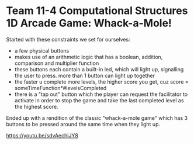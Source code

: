# Team 11-4 Computational Structures 1D Arcade Game: Whack-a-Mole!

Started with these constraints we set for ourselves:
- a few physical buttons
- makes use of an arithmetic logic that has a boolean, addition, comparison and multiplier function
- these buttons each contain a built-in led, which will light up, signalling the user to press. more than 1 button can light up together 
- the faster u complete more levels, the higher score you get, cuz score = someTimeFunction*#levelsCompleted
- there is a "tap out" button which the player can request the facilitator to activate in order to stop the game and take the last completed level as the highest score.

Ended up with a rendition of the classic "whack-a-mole game" which has 3 buttons to be pressed around the same time when they light up. 

https://youtu.be/sdvAechiJY8
